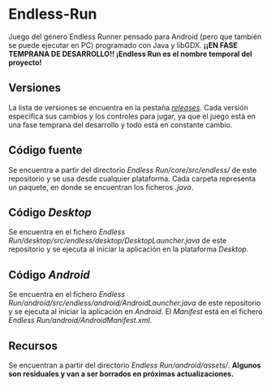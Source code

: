 # Endless-Run
Juego del género Endless Runner pensado para Android (pero que también se puede ejecutar en PC) programado con Java y libGDX. **¡¡EN FASE TEMPRANA DE DESARROLLO!! ¡Endless Run es el nombre temporal del proyecto!**

## Versiones
La lista de versiones se encuentra en la pestaña [*releases*](https://github.com/matiuri/Endless-Run/releases). Cada versión especifica sus cambios y los controles para jugar, ya que el juego está en una fase temprana del desarrollo y todo está en constante cambio.

## Código fuente
Se encuentra a partir del directorio *Endless Run/core/src/endless/* de este repositorio y se usa desde cualquier plataforma. Cada carpeta representa un paquete, en donde se encuentran los ficheros *.java*.

## Código *Desktop*
Se encuentra en el fichero *Endless Run/desktop/src/endless/desktop/DesktopLauncher.java* de este repositorio y se ejecuta al iniciar la aplicación en la plataforma *Desktop*.

## Código *Android*
Se encuentra en el fichero *Endless Run/android/src/endless/android/AndroidLauncher.java* de este repositorio y se ejecuta al iniciar la aplicación en *Android*. El *Manifest* está en el fichero *Endless Run/android/AndroidManifest.xml*.

## Recursos
Se encuentran a partir del directorio *Endless Run/android/assets/*. **Algunos son residuales y van a ser borrados en próximas actualizaciones.**
